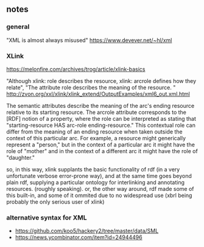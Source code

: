 ## notes

### general

"XML is almost always misused"
 https://www.devever.net/~hl/xml

### XLink
https://melonfire.com/archives/trog/article/xlink-basics

"Although xlink: role describes the resource, xlink: arcrole defines how they relate", 
"The attribute role describes the meaning of the resource. "
 http://zvon.org/xxl/xlink/xlink_extend/OutputExamples/xml6_out.xml.html

The semantic attributes describe the meaning of the arc's ending resource relative to its starting resource. The arcrole attribute corresponds to the [RDF] notion of a property, where the role can be interpreted as stating that "starting-resource HAS arc-role ending-resource." This contextual role can differ from the meaning of an ending resource when taken outside the context of this particular arc. For example, a resource might generically represent a "person," but in the context of a particular arc it might have the role of "mother" and in the context of a different arc it might have the role of "daughter."

so, in this way, xlink supplants the basic functionality of rdf (in a very unfortunate verbose error-prone way), and at the same time
goes beyond plain rdf, supplying a particular ontology for interlinking and annotating resources. (roughly speaking).
or, the other way around, rdf made some of this built-in, and some of it ommited due to no widespread use (xbrl being probably the only 
serious user of xlink)

### alternative syntax for XML 

* https://github.com/koo5/hackery2/tree/master/data/SML
* https://news.ycombinator.com/item?id=24944496
